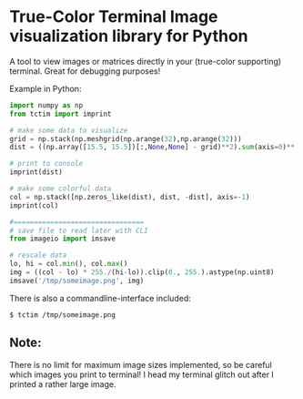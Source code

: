 # True-Color Terminal Image visualization library for Python

A tool to view images or matrices directly in your (true-color supporting) terminal.
Great for debugging purposes!

Example in Python:
```python
import numpy as np
from tctim import imprint

# make some data to visualize
grid = np.stack(np.meshgrid(np.arange(32),np.arange(32)))
dist = ((np.array([15.5, 15.5])[:,None,None] - grid)**2).sum(axis=0)**.5

# print to console
imprint(dist)

# make some colorful data
col = np.stack([np.zeros_like(dist), dist, -dist], axis=-1)
imprint(col)

#================================
# save file to read later with CLI
from imageio import imsave

# rescale data
lo, hi = col.min(), col.max()
img = ((col - lo) * 255./(hi-lo)).clip(0., 255.).astype(np.uint8)
imsave('/tmp/someimage.png', img)
```

There is also a commandline-interface included:
```shell
$ tctim /tmp/someimage.png
```

## Note:
There is no limit for maximum image sizes implemented, so be careful which images you print to terminal!
I head my terminal glitch out after I printed a rather large image.
